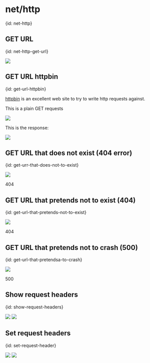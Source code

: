 # net/http
{id: net-http}

## GET URL
{id: net-http-get-url}

![](examples/net-http/get.rb)

## GET URL httpbin
{id: get-url-httpbin}

[httpbin](http://httpbin.org/) is an excellent web site to try to write http requests against.

This is a plain GET requests

![](examples/net-http/get_response_get_httpbin.rb)

This is the response:

![](examples/net-http/get_response_get_httpbin.out)

## GET URL that does not exist (404 error)
{id: get-urr-that-does-not-to-exist}

![](examples/net-http/get_response_get_httpbin_error.rb)

404

## GET URL that pretends not to exist (404)
{id: get-url-that-pretends-not-to-exist}

![](examples/net-http/get_response_get_httpbin_404.rb)

404

## GET URL that pretends not to crash (500)
{id: get-url-that-pretendsa-to-crash}

![](examples/net-http/get_response_get_httpbin_500.rb)

500


## Show request headers
{id: show-request-headers}

![](examples/net-http/show_request_headers_httpbin.rb)
![](examples/net-http/show_request_headers_httpbin.out)

## Set request headers
{id: set-request-header}

![](examples/net-http/set_request_headers_httpbin.rb)
![](examples/net-http/set_request_headers_httpbin.out)

